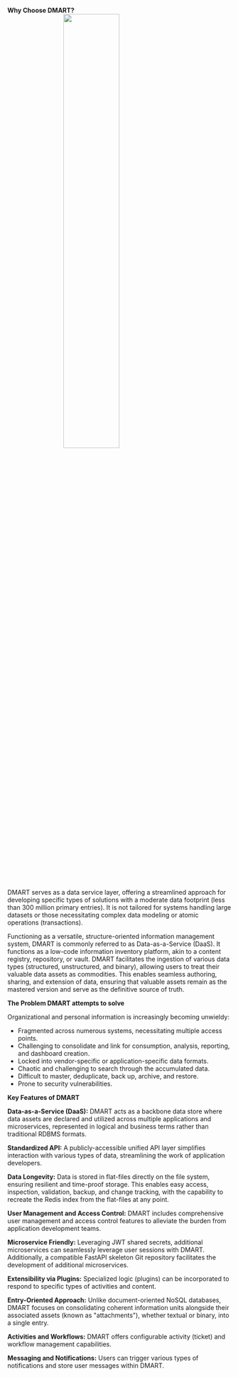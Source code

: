 <script>
    import Logo from "./assets/data-mart.jpg";
</script>

<style>
.center {
  display: block;
  margin-left: auto;
  margin-right: auto;
  width: 50%;
}
</style>

**Why Choose DMART?**
<img class="center" src={Logo} width="500">

DMART serves as a data service layer, offering a streamlined approach for developing specific types of solutions with a moderate data footprint (less than 300 million primary entries). It is not tailored for systems handling large datasets or those necessitating complex data modeling or atomic operations (transactions).

Functioning as a versatile, structure-oriented information management system, DMART is commonly referred to as Data-as-a-Service (DaaS). It functions as a low-code information inventory platform, akin to a content registry, repository, or vault. DMART facilitates the ingestion of various data types (structured, unstructured, and binary), allowing users to treat their valuable data assets as commodities. This enables seamless authoring, sharing, and extension of data, ensuring that valuable assets remain as the mastered version and serve as the definitive source of truth.

**The Problem DMART attempts to solve**

Organizational and personal information is increasingly becoming unwieldy:

- Fragmented across numerous systems, necessitating multiple access points.
- Challenging to consolidate and link for consumption, analysis,
  reporting, and dashboard creation.
- Locked into vendor-specific or application-specific data formats.
- Chaotic and challenging to search through the accumulated data.
- Difficult to master, deduplicate, back up, archive, and restore.
- Prone to security vulnerabilities.

**Key Features of DMART**

**Data-as-a-Service (DaaS):** DMART acts as a backbone data store where data assets are declared and utilized across multiple applications and microservices, represented in logical and business terms rather than traditional RDBMS formats.

**Standardized API:** A publicly-accessible unified API layer simplifies interaction with various types of data, streamlining the work of application developers.

**Data Longevity:** Data is stored in flat-files directly on the file system, ensuring resilient and time-proof storage. This enables easy access, inspection, validation, backup, and change tracking, with the capability to recreate the Redis index from the flat-files at any point.

**User Management and Access Control:** DMART includes comprehensive user management and access control features to alleviate the burden from application development teams.

**Microservice Friendly:** Leveraging JWT shared secrets, additional microservices can seamlessly leverage user sessions with DMART. Additionally, a compatible FastAPI skeleton Git repository facilitates the development of additional microservices.

**Extensibility via Plugins:** Specialized logic (plugins) can be incorporated to respond to specific types of activities and content.

**Entry-Oriented Approach:** Unlike document-oriented NoSQL databases, DMART focuses on consolidating coherent information units alongside their associated assets (known as "attachments"), whether textual or binary, into a single entry.

**Activities and Workflows:** DMART offers configurable activity (ticket) and workflow management capabilities.

**Messaging and Notifications:** Users can trigger various types of notifications and store user messages within DMART.
